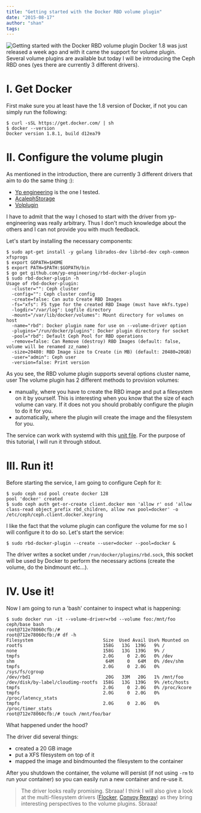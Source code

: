 ```yaml
---
title: "Getting started with the Docker RBD volume plugin"
date: "2015-08-17"
author: "shan"
tags: 
---
```


![Getting started with the Docker RBD volume plugin](http://sebastien-han.fr/images/docker-ceph-rbd-volume-plugin.jpg)
Docker 1.8 was just released a week ago and with it came the support for volume plugin. Several volume plugins are available but today I will be introducing the Ceph RBD ones (yes there are currently 3 different drivers).

  
  

# I. Get Docker

First make sure you at least have the 1.8 version of Docker, if not you can simply run the following:

```
$ curl -sSL https://get.docker.com/ | sh
$ docker --version
Docker version 1.8.1, build d12ea79
```

  

# II. Configure the volume plugin

As mentioned in the introduction, there are currently 3 different drivers that aim to do the same thing :):

- [Yp engineering](https://github.com/yp-engineering/rbd-docker-plugin) is the one I tested.
- [AcalephStorage](https://github.com/AcalephStorage/docker-volume-ceph-rbd)
- [Volplugin](https://github.com/contiv/volplugin)

I have to admit that the way I chosed to start with the driver from yp-engineering was really arbitrary. Thus I don't much knowledge about the others and I can not provide you with much feedback.

Let's start by installing the necessary components:

```
$ sudo apt-get install -y golang librados-dev librbd-dev ceph-common xfsprogs
$ export GOPATH=$HOME
$ export PATH=$PATH:$GOPATH/bin
$ go get github.com/yp-engineering/rbd-docker-plugin
$ sudo rbd-docker-plugin -h
Usage of rbd-docker-plugin:
  -cluster="": Ceph cluster
  -config="": Ceph cluster config
  -create=false: Can auto Create RBD Images
  -fs="xfs": FS type for the created RBD Image (must have mkfs.type)
  -logdir="/var/log": Logfile directory
  -mount="/var/lib/docker/volumes": Mount directory for volumes on host
  -name="rbd": Docker plugin name for use on --volume-driver option
  -plugins="/run/docker/plugins": Docker plugin directory for socket
  -pool="rbd": Default Ceph Pool for RBD operations
  -remove=false: Can Remove (destroy) RBD Images (default: false, volume will be renamed zz_name)
  -size=20480: RBD Image size to Create (in MB) (default: 20480=20GB)
  -user="admin": Ceph user
  -version=false: Print version
```

As you see, the RBD volume plugin supports several options cluster name, user The volume plugin has 2 different methods to provision volumes:

- manually, where you have to create the RBD image and put a filesystem on it by yourself. This is interesting when you know that the size of each volume can vary. If it does not you should probably configure the plugin to do it for you.
- automatically, where the plugin will create the image and the filesystem for you.

The service can work with systemd with this [unit file](https://github.com/yp-engineering/rbd-docker-plugin/blob/master/systemd/rbd-docker-plugin.service). For the purpose of this tutorial, I will run it through stdout.

  

# III. Run it!

Before starting the service, I am going to configure Ceph for it:

```
$ sudo ceph osd pool create docker 128
pool 'docker' created
$ sudo ceph auth get-or-create client.docker mon 'allow r' osd 'allow class-read object_prefix rbd_children, allow rwx pool=docker' -o /etc/ceph/ceph.client.docker.keyring
```

I like the fact that the volume plugin can configure the volume for me so I will configure it to do so. Let's start the service:

```
$ sudo rbd-docker-plugin --create --user=docker --pool=docker &
```

The driver writes a socket under `/run/docker/plugins/rbd.sock`, this socket will be used by Docker to perform the necessary actions (create the volume, do the bindmount etc...).

  

# IV. Use it!

Now I am going to run a 'bash' container to inspect what is happening:

```
$ sudo docker run -it --volume-driver=rbd --volume foo:/mnt/foo ceph/base bash
root@712e78060cfb:/#
root@712e78060cfb:/# df -h
Filesystem                          Size  Used Avail Use% Mounted on
rootfs                              158G   13G  139G   9% /
none                                158G   13G  139G   9% /
tmpfs                               2.0G     0  2.0G   0% /dev
shm                                  64M     0   64M   0% /dev/shm
tmpfs                               2.0G     0  2.0G   0% /sys/fs/cgroup
/dev/rbd1                            20G   33M   20G   1% /mnt/foo
/dev/disk/by-label/cloudimg-rootfs  158G   13G  139G   9% /etc/hosts
tmpfs                               2.0G     0  2.0G   0% /proc/kcore
tmpfs                               2.0G     0  2.0G   0% /proc/latency_stats
tmpfs                               2.0G     0  2.0G   0% /proc/timer_stats
root@712e78060cfb:/# touch /mnt/foo/bar
```

What happened under the hood?

The driver did several things:

- created a 20 GB image
- put a XFS filesystem on top of it
- mapped the image and bindmounted the filesystem to the container

After you shutdown the container, the volume will persist (if not using `-rm` to run your container) so you can easily run a new container and re-use it.

  

> The driver looks really promising. Sbraaa! I think I will also give a look at the multi-filesystem drivers ([Flocker](https://github.com/ClusterHQ/flocker), [Convoy](https://github.com/rancher/convoy),[Rexray](https://github.com/emccode/rexray)) as they bring interesting perspectives to the volume plugins. Sbraaa!
